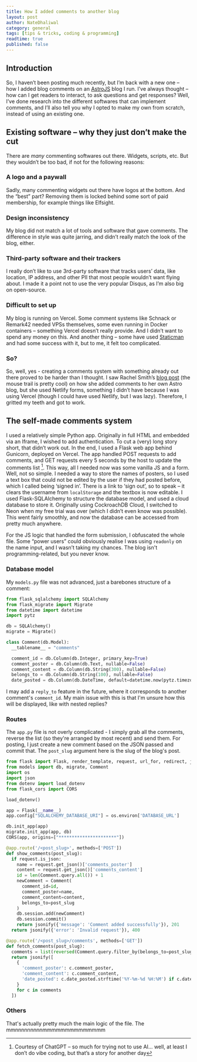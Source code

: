 ```yaml
---
title: How I added comments to another blog
layout: post
author: NateDhaliwal
category: general
tags: [tips & tricks, coding & programming]
readtime: true
published: false
---
```


## Introduction
So, I haven’t been posting much recently, but I’m back with a new one – how I added blog comments on an [AstroJS](https://astro.build/) blog I run.
I’ve always thought – how can I get readers to interact, to ask questions and get responses? Well, I’ve done research into the different softwares that can implement comments, and I’ll also tell you why I opted to make my own from scratch, instead of using an existing one.

## Existing software – why they just don’t make the cut
There are *many* commenting softwares out there. Widgets, scripts, etc. But they wouldn’t be too bad, if not for the following reasons:

### A logo and a paywall
Sadly, many commenting widgets out there have logos at the bottom. And the “best” part? Removing them is locked behind some sort of paid membership, for example things like Elfsight.

### Design inconsistency
My blog did not match a lot of tools and software that gave comments. The difference in style was quite jarring, and didn’t really match the look of the blog, either.

### Third-party software and their trackers
I really don’t like to use 3rd-party software that tracks users’ data, like location, IP address, and other PII that most people wouldn’t want flying about. I made it a point not to use the very popular Disqus, as I’m also big on open-source.

### Difficult to set up
My blog is running on Vercel. Some comment systems like Schnack or Remark42 needed VPSs themselves, some even running in Docker containers – something Vercel doesn’t really provide. And I didn’t want to spend any money on this. And another thing – some have used [Staticman](https://staticman.net/) and had some success with it, but to me, it felt too complicated.

### So?
So, well, yes -  creating a comments system with something already out there proved to be harder than I thought. I saw Rachel Smith’s [blog post](https://rachsmith.com/static-blog-comments/) (the mouse trail is pretty cool) on how she added comments to her own Astro blog, but she used Netlify forms, something I didn’t have because I was using Vercel (though I could have used Netlify, but I was lazy). Therefore, I gritted my teeth and got to work.

## The self-made comments system
I used a relatively simple Python app. Originally in full HTML and embedded via an Iframe, I wished to add authentication. To cut a (very) long story short, that didn’t work out. In the end, I used a Flask web app behind Gunicorn, deployed on Vercel.
The app handled POST requests to add comments, and GET requests every 5 seconds by the host to update the comments list [^1]. This way, all I needed now was some vanilla JS and a form.
Well, not so simple. I needed a way to store the names of posters, so I used a text box that could not be edited by the user if they had posted before, which I called being ‘signed in’. There is a link to ‘sign out’, so to speak – it clears the username from `localStorage` and the textbox is now editable.
I used Flask-SQLAlchemy to structure the database model, and used a cloud database to store it. Originally using CockroachDB Cloud, I switched to Neon when my free trial was over (which I didn’t even know was possible). This went fairly smoothly, and now the database can be accessed from pretty much anywhere.

For the JS logic that handled the form submission, I obfuscated the whole file. Some “power users” could obviously realise I was using `readonly` on the name input, and I wasn’t taking my chances. The blog isn't programming-related, but you never know.

### Database model
My `models.py` file was not advanced, just a barebones structure of a comment:
```python
from flask_sqlalchemy import SQLAlchemy
from flask_migrate import Migrate
from datetime import datetime
import pytz

db = SQLAlchemy()
migrate = Migrate()

class Comment(db.Model):
  __tablename__ = "comments"

  comment_id = db.Column(db.Integer, primary_key=True)
  comment_poster = db.Column(db.Text, nullable=False)
  comment_content = db.Column(db.String(300), nullable=False)
  belongs_to = db.Column(db.String(100), nullable=False)
  date_posted = db.Column(db.DateTime, default=datetime.now(pytz.timezone("************")))
```
I may add a `reply_to` feature in the future, where it corresponds to another comment's `comment_id`. My main issue with this is that I'm unsure how this will be displayed, like with nested replies?

### Routes
The `app.py` file is not overly complicated - I simply grab all the comments, reverse the list (so they're arranged by most recent) and send them. For posting, I just create a new comment based on the JSON passed and commit that. The `post_slug` argument here is the slug of the blog's post.
```python
from flask import Flask, render_template, request, url_for, redirect, jsonify, session
from models import db, migrate, Comment
import os
import json
from dotenv import load_dotenv
from flask_cors import CORS

load_dotenv()

app = Flask(__name__)
app.config["SQLALCHEMY_DATABASE_URI"] = os.environ['DATABASE_URL']

db.init_app(app)
migrate.init_app(app, db)
CORS(app, origins=["**********************"])

@app.route('/<post_slug>', methods=['POST'])
def show_comments(post_slug):
  if request.is_json:
    name = request.get_json()['comments_poster']
    content = request.get_json()['comments_content']
    id = len(Comment.query.all()) + 1
    newComment = Comment(
      comment_id=id,
      comment_poster=name,
      comment_content=content,
      belongs_to=post_slug
    )
    db.session.add(newComment)
    db.session.commit()
    return jsonify({'message': 'Comment added successfully'}), 201
  return jsonify({'error': 'Invalid request'}), 400

@app.route('/<post_slug>/comments', methods=['GET'])
def fetch_comments(post_slug):
  comments = list(reversed(Comment.query.filter_by(belongs_to=post_slug).all()))
  return jsonify([
    {
      'comment_poster': c.comment_poster,
      'comment_content': c.comment_content,
      'date_posted': c.date_posted.strftime('%Y-%m-%d %H:%M') if c.date_posted else ''
    }
    for c in comments
  ])
```

### Others
That's actually pretty much the main logic of the file. The mmnnnnnnnnnmmmmmmmmmmmmmm

[^1]: Courtesy of ChatGPT – so much for trying not to use AI… well, at least I don’t do vibe coding, but that’s a story for another day
